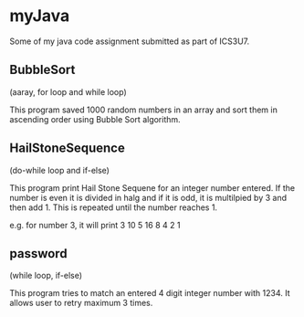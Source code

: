 # myJava
Some of my java code assignment submitted as part of ICS3U7.

## BubbleSort
(aaray, for loop and while loop)

This program saved 1000 random numbers in an array and sort them in ascending order using Bubble Sort algorithm.

## HailStoneSequence
(do-while loop and if-else)

This program print Hail Stone Sequene for an integer number entered.
If the number is even it is divided in halg and if it is odd, it is multilpied by 3 and then add 1. This is repeated until the number reaches 1.

e.g. for number 3, it will print 3 10 5 16 8 4 2 1

## password
(while loop, if-else)

This program tries to match an entered 4 digit integer number with 1234. It allows user to retry maximum 3 times.

